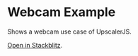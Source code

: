 # Webcam Example

Shows a webcam use case of UpscalerJS.

[Open in Stackblitz](https://stackblitz.com/github/thekevinscott/upscalerjs/tree/main/examples/webcam).
